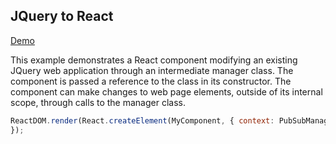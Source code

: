 ## JQuery to React

[Demo](http://primaryobjects.github.io/jquery-react/example2/index.html)

This example demonstrates a React component modifying an existing JQuery web application through an intermediate manager class. The component is passed a reference to the class in its constructor. The component can make changes to web page elements, outside of its internal scope, through calls to the manager class.

```javascript
ReactDOM.render(React.createElement(MyComponent, { context: PubSubManager }), document.getElementById('root'));
});
```